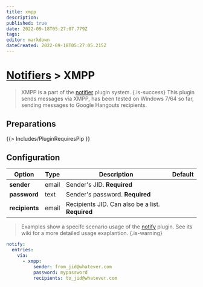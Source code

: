 ```yaml
---
title: xmpp
description: 
published: true
date: 2022-09-18T05:27:07.779Z
tags: 
editor: markdown
dateCreated: 2022-09-18T05:27:05.215Z
---
```


# [Notifiers](/Plugins/Notifiers) > XMPP
> XMPP is a part of the [notifier](/Plugins/Notifiers) plugin system.
{.is-success}
This plugin sends messages via XMPP, has been tested on Windows 7/64 so far, sending messages to Google Hangouts recipients.

## Preparations

{{> Includes/PluginRequiresPip }}

## Configuration

| Option |Type|  Description | Default |
| --- | ---| --- |---|
|**sender**|email|Sender's JID. **Required**
|**password**|text|Sender's password. **Required**
|**recipients**|email|Recipients JID. Can also be a list. **Required**

> Examples show a specifc scenario usage of the [notify](/Plugins/notify) plugin. See its wiki for a more detailed usage exaplantion.
{.is-warning}

```yaml
notify:
  entries:
    via:
      - xmpp:
          sender: from_jid@whatever.com
          password: mypassword
          recipients: to_jid@whatever.com
```


